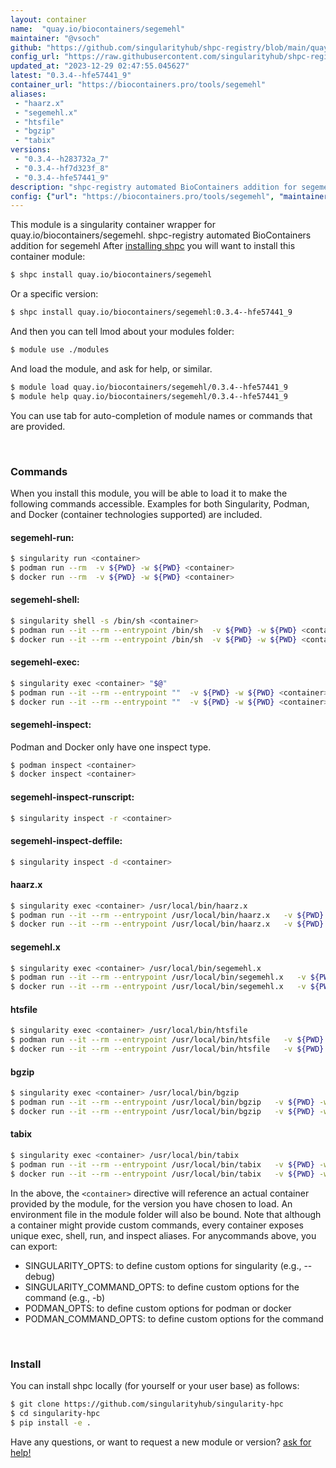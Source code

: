 ```yaml
---
layout: container
name:  "quay.io/biocontainers/segemehl"
maintainer: "@vsoch"
github: "https://github.com/singularityhub/shpc-registry/blob/main/quay.io/biocontainers/segemehl/container.yaml"
config_url: "https://raw.githubusercontent.com/singularityhub/shpc-registry/main/quay.io/biocontainers/segemehl/container.yaml"
updated_at: "2023-12-29 02:47:55.045627"
latest: "0.3.4--hfe57441_9"
container_url: "https://biocontainers.pro/tools/segemehl"
aliases:
 - "haarz.x"
 - "segemehl.x"
 - "htsfile"
 - "bgzip"
 - "tabix"
versions:
 - "0.3.4--h283732a_7"
 - "0.3.4--hf7d323f_8"
 - "0.3.4--hfe57441_9"
description: "shpc-registry automated BioContainers addition for segemehl"
config: {"url": "https://biocontainers.pro/tools/segemehl", "maintainer": "@vsoch", "description": "shpc-registry automated BioContainers addition for segemehl", "latest": {"0.3.4--hfe57441_9": "sha256:1a314cc58e0fb937ede97556fc44e9f415b00735a953262c9d686a76bc53d150"}, "tags": {"0.3.4--h283732a_7": "sha256:02ac65a0b7bcf1c25bf4189be655a4d694c54ca704dd700335e7440b52d832be", "0.3.4--hf7d323f_8": "sha256:987c37d4bb73c71bf68cc44d1d091b53f7bdca298489ff975530eebac49503d3", "0.3.4--hfe57441_9": "sha256:1a314cc58e0fb937ede97556fc44e9f415b00735a953262c9d686a76bc53d150"}, "docker": "quay.io/biocontainers/segemehl", "aliases": {"haarz.x": "/usr/local/bin/haarz.x", "segemehl.x": "/usr/local/bin/segemehl.x", "htsfile": "/usr/local/bin/htsfile", "bgzip": "/usr/local/bin/bgzip", "tabix": "/usr/local/bin/tabix"}}
---
```


This module is a singularity container wrapper for quay.io/biocontainers/segemehl.
shpc-registry automated BioContainers addition for segemehl
After [installing shpc](#install) you will want to install this container module:


```bash
$ shpc install quay.io/biocontainers/segemehl
```

Or a specific version:

```bash
$ shpc install quay.io/biocontainers/segemehl:0.3.4--hfe57441_9
```

And then you can tell lmod about your modules folder:

```bash
$ module use ./modules
```

And load the module, and ask for help, or similar.

```bash
$ module load quay.io/biocontainers/segemehl/0.3.4--hfe57441_9
$ module help quay.io/biocontainers/segemehl/0.3.4--hfe57441_9
```

You can use tab for auto-completion of module names or commands that are provided.

<br>

### Commands

When you install this module, you will be able to load it to make the following commands accessible.
Examples for both Singularity, Podman, and Docker (container technologies supported) are included.

#### segemehl-run:

```bash
$ singularity run <container>
$ podman run --rm  -v ${PWD} -w ${PWD} <container>
$ docker run --rm  -v ${PWD} -w ${PWD} <container>
```

#### segemehl-shell:

```bash
$ singularity shell -s /bin/sh <container>
$ podman run --it --rm --entrypoint /bin/sh  -v ${PWD} -w ${PWD} <container>
$ docker run --it --rm --entrypoint /bin/sh  -v ${PWD} -w ${PWD} <container>
```

#### segemehl-exec:

```bash
$ singularity exec <container> "$@"
$ podman run --it --rm --entrypoint ""  -v ${PWD} -w ${PWD} <container> "$@"
$ docker run --it --rm --entrypoint ""  -v ${PWD} -w ${PWD} <container> "$@"
```

#### segemehl-inspect:

Podman and Docker only have one inspect type.

```bash
$ podman inspect <container>
$ docker inspect <container>
```

#### segemehl-inspect-runscript:

```bash
$ singularity inspect -r <container>
```

#### segemehl-inspect-deffile:

```bash
$ singularity inspect -d <container>
```


#### haarz.x

```bash
$ singularity exec <container> /usr/local/bin/haarz.x
$ podman run --it --rm --entrypoint /usr/local/bin/haarz.x   -v ${PWD} -w ${PWD} <container> -c " $@"
$ docker run --it --rm --entrypoint /usr/local/bin/haarz.x   -v ${PWD} -w ${PWD} <container> -c " $@"
```


#### segemehl.x

```bash
$ singularity exec <container> /usr/local/bin/segemehl.x
$ podman run --it --rm --entrypoint /usr/local/bin/segemehl.x   -v ${PWD} -w ${PWD} <container> -c " $@"
$ docker run --it --rm --entrypoint /usr/local/bin/segemehl.x   -v ${PWD} -w ${PWD} <container> -c " $@"
```


#### htsfile

```bash
$ singularity exec <container> /usr/local/bin/htsfile
$ podman run --it --rm --entrypoint /usr/local/bin/htsfile   -v ${PWD} -w ${PWD} <container> -c " $@"
$ docker run --it --rm --entrypoint /usr/local/bin/htsfile   -v ${PWD} -w ${PWD} <container> -c " $@"
```


#### bgzip

```bash
$ singularity exec <container> /usr/local/bin/bgzip
$ podman run --it --rm --entrypoint /usr/local/bin/bgzip   -v ${PWD} -w ${PWD} <container> -c " $@"
$ docker run --it --rm --entrypoint /usr/local/bin/bgzip   -v ${PWD} -w ${PWD} <container> -c " $@"
```


#### tabix

```bash
$ singularity exec <container> /usr/local/bin/tabix
$ podman run --it --rm --entrypoint /usr/local/bin/tabix   -v ${PWD} -w ${PWD} <container> -c " $@"
$ docker run --it --rm --entrypoint /usr/local/bin/tabix   -v ${PWD} -w ${PWD} <container> -c " $@"
```



In the above, the `<container>` directive will reference an actual container provided
by the module, for the version you have chosen to load. An environment file in the
module folder will also be bound. Note that although a container
might provide custom commands, every container exposes unique exec, shell, run, and
inspect aliases. For anycommands above, you can export:

 - SINGULARITY_OPTS: to define custom options for singularity (e.g., --debug)
 - SINGULARITY_COMMAND_OPTS: to define custom options for the command (e.g., -b)
 - PODMAN_OPTS: to define custom options for podman or docker
 - PODMAN_COMMAND_OPTS: to define custom options for the command

<br>

### Install

You can install shpc locally (for yourself or your user base) as follows:

```bash
$ git clone https://github.com/singularityhub/singularity-hpc
$ cd singularity-hpc
$ pip install -e .
```

Have any questions, or want to request a new module or version? [ask for help!](https://github.com/singularityhub/singularity-hpc/issues)